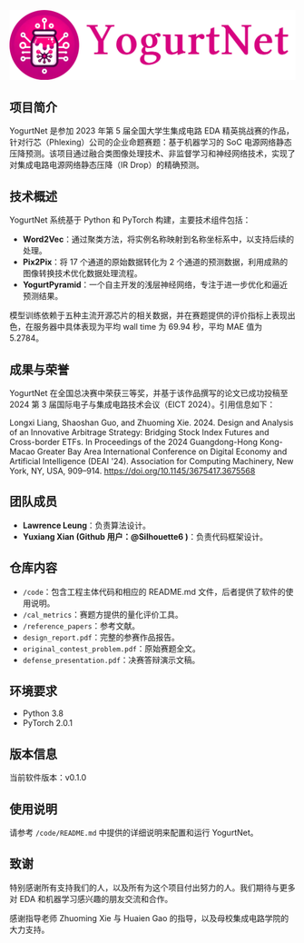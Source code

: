 ![YogurtNetLogoWithCaption](doc/YogurtNet.png)

## 项目简介

YogurtNet 是参加 2023 年第 5 届全国大学生集成电路 EDA 精英挑战赛的作品，针对行芯（Phlexing）公司的企业命题赛题：基于机器学习的 SoC 电源网络静态压降预测。该项目通过融合类图像处理技术、非监督学习和神经网络技术，实现了对集成电路电源网络静态压降（IR Drop）的精确预测。

## 技术概述

YogurtNet 系统基于 Python 和 PyTorch 构建，主要技术组件包括：

- **Word2Vec**：通过聚类方法，将实例名称映射到名称坐标系中，以支持后续的处理。
- **Pix2Pix**：将 17 个通道的原始数据转化为 2 个通道的预测数据，利用成熟的图像转换技术优化数据处理流程。
- **YogurtPyramid**：一个自主开发的浅层神经网络，专注于进一步优化和逼近预测结果。

模型训练依赖于五种主流开源芯片的相关数据，并在赛题提供的评价指标上表现出色，在服务器中具体表现为平均 wall time 为 69.94 秒，平均 MAE 值为 5.2784。

## 成果与荣誉

YogurtNet 在全国总决赛中荣获三等奖，并基于该作品撰写的论文已成功投稿至 2024 第 3 届国际电子与集成电路技术会议（EICT 2024）。引用信息如下：

Longxi Liang, Shaoshan Guo, and Zhuoming Xie. 2024. Design and Analysis of an Innovative Arbitrage Strategy: Bridging Stock Index Futures and Cross-border ETFs. In Proceedings of the 2024 Guangdong-Hong Kong-Macao Greater Bay Area International Conference on Digital Economy and Artificial Intelligence (DEAI '24). Association for Computing Machinery, New York, NY, USA, 909–914. https://doi.org/10.1145/3675417.3675568


## 团队成员

- **Lawrence Leung**：负责算法设计。
- **Yuxiang Xian (Github 用户：@Silhouette6 )**：负责代码框架设计。

## 仓库内容

- `/code`：包含工程主体代码和相应的 README.md 文件，后者提供了软件的使用说明。
- `/cal_metrics`：赛题方提供的量化评价工具。
- `/reference_papers`：参考文献。
- `design_report.pdf`：完整的参赛作品报告。
- `original_contest_problem.pdf`：原始赛题全文。
- `defense_presentation.pdf`：决赛答辩演示文稿。

## 环境要求

- Python 3.8
- PyTorch 2.0.1

## 版本信息

当前软件版本：v0.1.0

## 使用说明

请参考 `/code/README.md` 中提供的详细说明来配置和运行 YogurtNet。

## 致谢

特别感谢所有支持我们的人，以及所有为这个项目付出努力的人。我们期待与更多对 EDA 和机器学习感兴趣的朋友交流和合作。

感谢指导老师 Zhuoming Xie 与 Huaien Gao 的指导，以及母校集成电路学院的大力支持。
